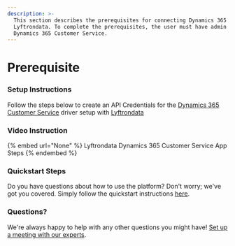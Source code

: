 ```yaml
---
description: >-
  This section describes the prerequisites for connecting Dynamics 365 Customer Service to
  Lyftrondata. To complete the prerequisites, the user must have admin access to
  Dynamics 365 Customer Service.
---
```


# Prerequisite

<mark style="color:blue;"></mark>

### Setup Instructions

Follow the steps below to create an API Credentials for the [Dynamics 365 Customer Service](None) driver setup with [Lyftrondata](https://www.lyftrondata.com)

### Video Instruction

{% embed url="None" %}
Lyftrondata Dynamics 365 Customer Service App Steps
{% endembed %}

### Quickstart Steps

Do you have questions about how to use the platform? Don't worry; we've got you covered. Simply follow the quickstart instructions [here](README.md).

### Questions? <a href="#questions" id="questions"></a>

We're always happy to help with any other questions you might have! [Set up a meeting with our experts](https://www.lyftrondata.com/book-a-meeting/).

